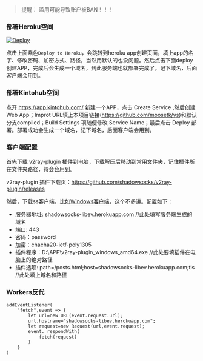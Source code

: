 > 提醒： 滥用可能导致账户被BAN！！！ 

### 部署Heroku空间

[![Deploy](https://www.herokucdn.com/deploy/button.png)](https://heroku.com/deploy) 

点击上面紫色`Deploy to Heroku`，会跳转到heroku app创建页面，填上app的名字、修改密码、加密方式、路径，当然用默认的也没问题。然后点击下面deploy创建APP，完成后会生成一个域名，到此服务端也就部署完成了。记下域名，后面客户端会用到。

### 部署Kintohub空间

点开 https://app.kintohub.com/ 新建一个APP，点击 Create Service ,然后创建 Web App；Improt URL填上本项目链接(https://github.com/moosetk/ys)和默认分支compiled；Build Settings 项随便修改 Service Name；最后点击 Deploy 部署。部署成功会生成一个域名，记下域名，后面客户端会用到。

### 客户端配置

首先下载 v2ray-plugin 插件到电脑，下载解压后移动到常用文件夹，记住插件所在文件夹路径，待会会用到。

v2ray-plugin 插件下载页：https://github.com/shadowsocks/v2ray-plugin/releases

然后，下载ss客户端，比如[Windows客户端](https://github.com/shadowsocks/shadowsocks-windows/releases/)，这个不多讲。配置如下：

* 服务器地址: shadowsocks-libev.herokuapp.com  //此处填写服务端生成的域名
* 端口: 443
* 密码：password
* 加密：chacha20-ietf-poly1305
* 插件程序：D:\APP\v2ray-plugin_windows_amd64.exe  //此处要填插件在电脑上的绝对路径
* 插件选项: path=/posts.html;host=shadowsocks-libev.herokuapp.com;tls //此处填上域名和路径

### Workers反代

```
addEventListener(
    "fetch",event => {
        let url=new URL(event.request.url);
        url.hostname="shadowsocks-libev.herokuapp.com";
        let request=new Request(url,event.request);
        event. respondWith(
            fetch(request)
        )
    }
)
```
